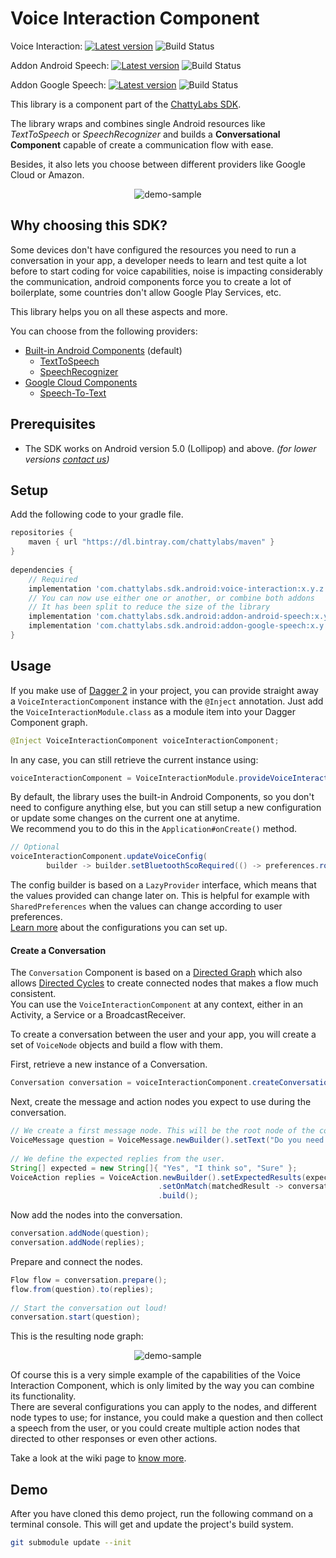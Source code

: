 # Voice Interaction Component

Voice Interaction: [![Latest version](https://api.bintray.com/packages/chattylabs/maven/voice-interaction/images/download.svg?label=Latest%20version)](https://bintray.com/chattylabs/maven/voice-interaction/_latestVersion) 
![Build Status](https://app.bitrise.io/app/ad178a030b96de53/status.svg?token=Om0YDuYQ4vGPjsP0c_EbYQ&branch=master)

Addon Android Speech: [![Latest version](https://api.bintray.com/packages/chattylabs/maven/voice-interaction/images/download.svg?label=Latest%20version)](https://bintray.com/chattylabs/maven/voice-interaction/_latestVersion) 
![Build Status](https://app.bitrise.io/app/ad178a030b96de53/status.svg?token=Om0YDuYQ4vGPjsP0c_EbYQ&branch=master)

Addon Google Speech: [![Latest version](https://api.bintray.com/packages/chattylabs/maven/voice-interaction/images/download.svg?label=Latest%20version)](https://bintray.com/chattylabs/maven/voice-interaction/_latestVersion) 
![Build Status](https://app.bitrise.io/app/ad178a030b96de53/status.svg?token=Om0YDuYQ4vGPjsP0c_EbYQ&branch=master)

This library is a component part of the [ChattyLabs SDK]().

The library wraps and combines single Android resources like _TextToSpeech_ or _SpeechRecognizer_ and builds 
a **Conversational Component** capable of create a communication flow with ease.

Besides, it also lets you choose between different providers like Google Cloud or Amazon.

<p align="center"><img src="assets/demo-sample.jpg" alt="demo-sample"/></p>

## Why choosing this SDK?

Some devices don't have configured the resources you need to run a conversation in your app, 
a developer needs to learn and test quite a lot before to start coding for voice capabilities, noise is impacting 
considerably the communication, android components force you to create a lot of boilerplate, some countries don't 
allow Google Play Services, etc.

This library helps you on all these aspects and more.

You can choose from the following providers:

- [Built-in Android Components](https://developers.google.com/voice-actions/interaction/voice-interactions) (default)
    - [TextToSpeech](https://developer.android.com/reference/android/speech/tts/TextToSpeech)
    - [SpeechRecognizer](https://developer.android.com/reference/android/speech/SpeechRecognizer)
- [Google Cloud Components](https://cloud.google.com/)
    - [Speech-To-Text](https://cloud.google.com/speech-to-text/)
    
    
## Prerequisites
- The SDK works on Android version 5.0 (Lollipop) and above. _(for lower versions [contact us](mailto:hello@chattylabs.com))_

## Setup
Add the following code to your gradle file.

```groovy
repositories {
    maven { url "https://dl.bintray.com/chattylabs/maven" }
}
 
dependencies {
    // Required
    implementation 'com.chattylabs.sdk.android:voice-interaction:x.y.z'
    // You can now use either one or another, or combine both addons
    // It has been split to reduce the size of the library
    implementation 'com.chattylabs.sdk.android:addon-android-speech:x.y.z'
    implementation 'com.chattylabs.sdk.android:addon-google-speech:x.y.z'
}
```

## Usage

If you make use of [Dagger 2](https://google.github.io/dagger/) in your project, 
you can provide straight away a `VoiceInteractionComponent` instance with the `@Inject` annotation.
Just add the `VoiceInteractionModule.class` as a module item into your Dagger Component graph.

```java
@Inject VoiceInteractionComponent voiceInteractionComponent;
```

In any case, you can still retrieve the current instance using:

```java
voiceInteractionComponent = VoiceInteractionModule.provideVoiceInteractionComponent(new ILoggerImpl());
```

By default, the library uses the built-in Android Components, so you don't need to configure anything else, 
but you can still setup a new configuration or update some changes on the current one at anytime. 
<br/>We recommend you to do this in the `Application#onCreate()` method.

```java
// Optional
voiceInteractionComponent.updateVoiceConfig(
        builder -> builder.setBluetoothScoRequired(() -> preferences.routeToBluetoothSco()).build());
```

The config builder is based on a `LazyProvider` interface, which means that the values provided can change
later on. This is helpful for example with `SharedPreferences` when the values can change according to user preferences.
<br/>[Learn more]() about the configurations you can set up.

#### Create a Conversation

The `Conversation` Component is based on a [Directed Graph](https://en.wikipedia.org/wiki/Directed_graph) 
which also allows [Directed Cycles](https://en.wikipedia.org/wiki/Cycle_(graph_theory)) 
to create connected nodes that makes a flow much consistent.
<br/>You can use the `VoiceInteractionComponent` at any context, either in an Activity, a Service or a BroadcastReceiver. 

To create a conversation between the user and your app, you will create a set of `VoiceNode` objects and build a flow with them.

First, retrieve a new instance of a Conversation.

```java
Conversation conversation = voiceInteractionComponent.createConversation(context);
```

Next, create the message and action nodes you expect to use during the conversation.

```java
// We create a first message node. This will be the root node of the conversation.
VoiceMessage question = VoiceMessage.newBuilder().setText("Do you need help?").build();
 
// We define the expected replies from the user.
String[] expected = new String[]{ "Yes", "I think so", "Sure" };
VoiceAction replies = VoiceAction.newBuilder().setExpectedResults(expected)
                                 .setOnMatch(matchedResult -> conversation::next)
                                 .build();
```

Now add the nodes into the conversation.

```java
conversation.addNode(question);
conversation.addNode(replies);
```

Prepare and connect the nodes.

```java
Flow flow = conversation.prepare();
flow.from(question).to(replies);
 
// Start the conversation out loud!
conversation.start(question);
```

This is the resulting node graph:

<p align="center"><img src="assets/demo-sample.jpg" alt="demo-sample"/></p>

Of course this is a very simple example of the capabilities of the Voice Interaction Component, 
which is only limited by the way you can combine its functionality.
<br/>There are several configurations you can apply to the nodes, and different node types to use;
for instance, you could make a question and then collect a speech from the user, or you could
create multiple action nodes that directed to other responses or even other actions.

Take a look at the wiki page to [know more]().

## Demo
After you have cloned this demo project, run the following command on a terminal console. 
This will get and update the project's build system.

```bash
git submodule update --init
```